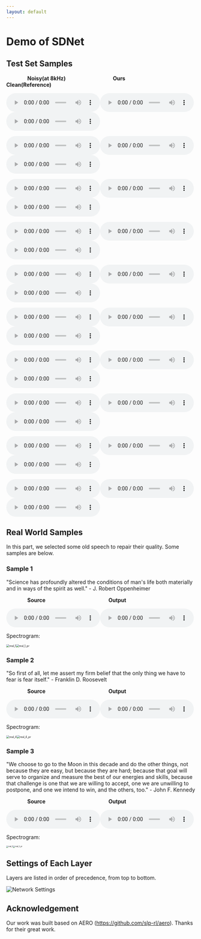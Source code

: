 ```yaml
---
layout: default
---
```


# Demo of SDNet

## Test Set Samples

&emsp;&emsp;&emsp;&emsp;**Noisy(at 8kHz)**&emsp;&emsp;&emsp;&emsp;&emsp;&emsp;&emsp;&emsp;&emsp;**Ours**&emsp;&emsp;&emsp;&emsp;&emsp;&emsp;&emsp;&emsp;&emsp;&emsp;**Clean(Reference)**

<audio controls="" style="width: 250px; height: 50px"><source src="data/noisy/1.wav" type="audio/wav"></audio><audio controls="" style="width: 250px; height: 50px"><source src="data/predict/1.wav" type="audio/wav"></audio><audio controls="" style="width: 250px; height: 50px"><source src="data/clean/1.wav" type="audio/wav"></audio>

<audio controls="" style="width: 250px; height: 50px"><source src="data/noisy/2.wav" type="audio/wav"></audio><audio controls="" style="width: 250px; height: 50px"><source src="data/predict/2.wav" type="audio/wav"></audio><audio controls="" style="width: 250px; height: 50px"><source src="data/clean/2.wav" type="audio/wav"></audio>

<audio controls="" style="width: 250px; height: 50px"><source src="data/noisy/3.wav" type="audio/wav"></audio><audio controls="" style="width: 250px; height: 50px"><source src="data/predict/3.wav" type="audio/wav"></audio><audio controls="" style="width: 250px; height: 50px"><source src="data/clean/3.wav" type="audio/wav"></audio>

<audio controls="" style="width: 250px; height: 50px"><source src="data/noisy/4.wav" type="audio/wav"></audio><audio controls="" style="width: 250px; height: 50px"><source src="data/predict/4.wav" type="audio/wav"></audio><audio controls="" style="width: 250px; height: 50px"><source src="data/clean/4.wav" type="audio/wav"></audio>

<audio controls="" style="width: 250px; height: 50px"><source src="data/noisy/5.wav" type="audio/wav"></audio><audio controls="" style="width: 250px; height: 50px"><source src="data/predict/5.wav" type="audio/wav"></audio><audio controls="" style="width: 250px; height: 50px"><source src="data/clean/5.wav" type="audio/wav"></audio>

<audio controls="" style="width: 250px; height: 50px"><source src="data/noisy/6.wav" type="audio/wav"></audio><audio controls="" style="width: 250px; height: 50px"><source src="data/predict/6.wav" type="audio/wav"></audio><audio controls="" style="width: 250px; height: 50px"><source src="data/clean/6.wav" type="audio/wav"></audio>

<audio controls="" style="width: 250px; height: 50px"><source src="data/noisy/7.wav" type="audio/wav"></audio><audio controls="" style="width: 250px; height: 50px"><source src="data/predict/7.wav" type="audio/wav"></audio><audio controls="" style="width: 250px; height: 50px"><source src="data/clean/7.wav" type="audio/wav"></audio>

<audio controls="" style="width: 250px; height: 50px"><source src="data/noisy/8.wav" type="audio/wav"></audio><audio controls="" style="width: 250px; height: 50px"><source src="data/predict/8.wav" type="audio/wav"></audio><audio controls="" style="width: 250px; height: 50px"><source src="data/clean/8.wav" type="audio/wav"></audio>

<audio controls="" style="width: 250px; height: 50px"><source src="data/noisy/9.wav" type="audio/wav"></audio><audio controls="" style="width: 250px; height: 50px"><source src="data/predict/9.wav" type="audio/wav"></audio><audio controls="" style="width: 250px; height: 50px"><source src="data/clean/9.wav" type="audio/wav"></audio>

<audio controls="" style="width: 250px; height: 50px"><source src="data/noisy/10.wav" type="audio/wav"></audio><audio controls="" style="width: 250px; height: 50px"><source src="data/predict/10.wav" type="audio/wav"></audio><audio controls="" style="width: 250px; height: 50px"><source src="data/clean/10.wav" type="audio/wav"></audio>

## Real World Samples

In this part, we selected some old speech to repair their quality. Some samples are below.

### Sample 1

"Science has profoundly altered the conditions of man's life both materially and in ways of the spirit as well." - J. Robert Oppenheimer

&emsp;&emsp;&emsp;&emsp;**Source**&emsp;&emsp;&emsp;&emsp;&emsp;&emsp;&emsp;&emsp;&emsp;&emsp;&emsp;&emsp;**Output**

<audio controls="" style="width: 250px; height: 50px"><source src="data/realworld/1.wav" type="audio/wav"></audio><audio controls="" style="width: 250px; height: 50px"><source src="data/realworld/1_pr.wav" type="audio/wav"></audio>

Spectrogram: 

<img src="img\real_1.png" alt="real_1" style="zoom: 50%;" /><img src="img\real_1_pr.png" alt="real_1_pr" style="zoom: 50%;" />

### Sample 2

"So first of all, let me assert my firm belief that the only thing we have to fear is fear itself." - Franklin D. Roosevelt

&emsp;&emsp;&emsp;&emsp;**Source**&emsp;&emsp;&emsp;&emsp;&emsp;&emsp;&emsp;&emsp;&emsp;&emsp;&emsp;&emsp;**Output**

<audio controls="" style="width: 250px; height: 50px"><source src="data/realworld/2.wav" type="audio/wav"></audio><audio controls="" style="width: 250px; height: 50px"><source src="data/realworld/2_pr.wav" type="audio/wav"></audio>

Spectrogram: 

<img src="img\real_4.png" alt="real_4" style="zoom:50%;" /><img src="img\real_4_pr.png" alt="real_4_pr" style="zoom:50%;" />

### Sample 3

"We choose to go to the Moon in this decade and do the other things, not because they are easy, but because they are hard; because that goal will serve to organize and measure the best of our energies and skills, because that challenge is one that we are willing to accept, one we are unwilling to postpone, and one we intend to win, and the others, too." - John F. Kennedy

&emsp;&emsp;&emsp;&emsp;**Source**&emsp;&emsp;&emsp;&emsp;&emsp;&emsp;&emsp;&emsp;&emsp;&emsp;&emsp;&emsp;**Output**

<audio controls="" style="width: 250px; height: 50px"><source src="data/realworld/3.wav" type="audio/wav"></audio><audio controls="" style="width: 250px; height: 50px"><source src="data/realworld/3_pr.wav" type="audio/wav"></audio>

Spectrogram:

<img src="img\real_5.png" alt="real_5" style="zoom: 33%;" /><img src="img\real_5_pr.png" alt="real_5_pr" style="zoom: 33%;" />

## Settings of Each Layer

Layers are listed in order of precedence, from top to bottom.

<img src="img\Network Settings.PNG" alt="Network Settings" style="zoom:100%;" />

## Acknowledgement

Our work was built based on AERO (<https://github.com/slp-rl/aero>). Thanks for their great work.
